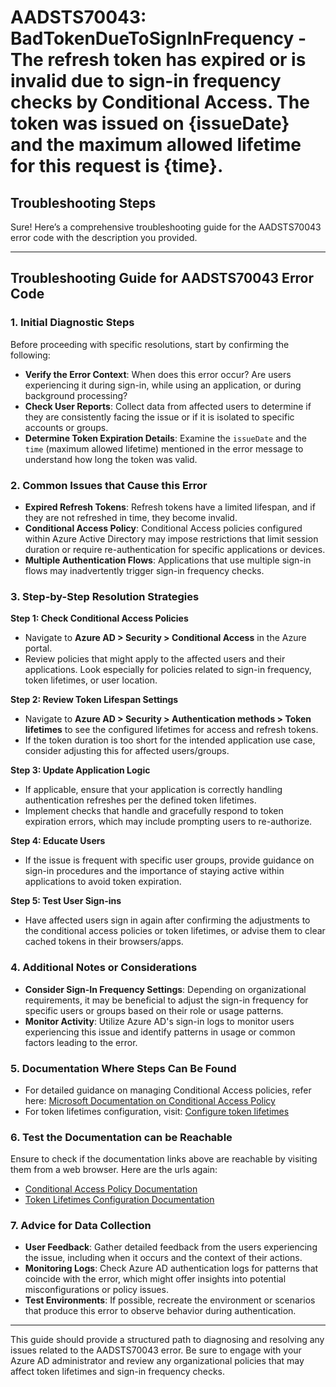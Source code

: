 
# AADSTS70043: BadTokenDueToSignInFrequency - The refresh token has expired or is invalid due to sign-in frequency checks by Conditional Access. The token was issued on {issueDate} and the maximum allowed lifetime for this request is {time}.


## Troubleshooting Steps
Sure! Here’s a comprehensive troubleshooting guide for the AADSTS70043 error code with the description you provided.

---

## Troubleshooting Guide for AADSTS70043 Error Code

### 1. Initial Diagnostic Steps
Before proceeding with specific resolutions, start by confirming the following:
- **Verify the Error Context**: When does this error occur? Are users experiencing it during sign-in, while using an application, or during background processing?
- **Check User Reports**: Collect data from affected users to determine if they are consistently facing the issue or if it is isolated to specific accounts or groups.
- **Determine Token Expiration Details**: Examine the `issueDate` and the `time` (maximum allowed lifetime) mentioned in the error message to understand how long the token was valid.

### 2. Common Issues that Cause this Error
- **Expired Refresh Tokens**: Refresh tokens have a limited lifespan, and if they are not refreshed in time, they become invalid.
- **Conditional Access Policy**: Conditional Access policies configured within Azure Active Directory may impose restrictions that limit session duration or require re-authentication for specific applications or devices.
- **Multiple Authentication Flows**: Applications that use multiple sign-in flows may inadvertently trigger sign-in frequency checks.

### 3. Step-by-Step Resolution Strategies

**Step 1: Check Conditional Access Policies**
- Navigate to **Azure AD > Security > Conditional Access** in the Azure portal.
- Review policies that might apply to the affected users and their applications. Look especially for policies related to sign-in frequency, token lifetimes, or user location.

**Step 2: Review Token Lifespan Settings**
- Navigate to **Azure AD > Security > Authentication methods > Token lifetimes** to see the configured lifetimes for access and refresh tokens.
- If the token duration is too short for the intended application use case, consider adjusting this for affected users/groups.

**Step 3: Update Application Logic**
- If applicable, ensure that your application is correctly handling authentication refreshes per the defined token lifetimes.
- Implement checks that handle and gracefully respond to token expiration errors, which may include prompting users to re-authorize.

**Step 4: Educate Users**
- If the issue is frequent with specific user groups, provide guidance on sign-in procedures and the importance of staying active within applications to avoid token expiration.

**Step 5: Test User Sign-ins**
- Have affected users sign in again after confirming the adjustments to the conditional access policies or token lifetimes, or advise them to clear cached tokens in their browsers/apps.

### 4. Additional Notes or Considerations
- **Consider Sign-In Frequency Settings**: Depending on organizational requirements, it may be beneficial to adjust the sign-in frequency for specific users or groups based on their role or usage patterns.
- **Monitor Activity**: Utilize Azure AD's sign-in logs to monitor users experiencing this issue and identify patterns in usage or common factors leading to the error.

### 5. Documentation Where Steps Can Be Found
- For detailed guidance on managing Conditional Access policies, refer here: [Microsoft Documentation on Conditional Access Policy](https://learn.microsoft.com/en-us/azure/active-directory/conditional-access/overview)
- For token lifetimes configuration, visit: [Configure token lifetimes](https://learn.microsoft.com/en-us/azure/active-directory/develop/active-directory-configurable-token-lifetimes)

### 6. Test the Documentation can be Reachable
Ensure to check if the documentation links above are reachable by visiting them from a web browser. Here are the urls again:
- [Conditional Access Policy Documentation](https://learn.microsoft.com/en-us/azure/active-directory/conditional-access/overview)
- [Token Lifetimes Configuration Documentation](https://learn.microsoft.com/en-us/azure/active-directory/develop/active-directory-configurable-token-lifetimes)

### 7. Advice for Data Collection
- **User Feedback**: Gather detailed feedback from the users experiencing the issue, including when it occurs and the context of their actions.
- **Monitoring Logs**: Check Azure AD authentication logs for patterns that coincide with the error, which might offer insights into potential misconfigurations or policy issues.
- **Test Environments**: If possible, recreate the environment or scenarios that produce this error to observe behavior during authentication.

---

This guide should provide a structured path to diagnosing and resolving any issues related to the AADSTS70043 error. Be sure to engage with your Azure AD administrator and review any organizational policies that may affect token lifetimes and sign-in frequency checks.